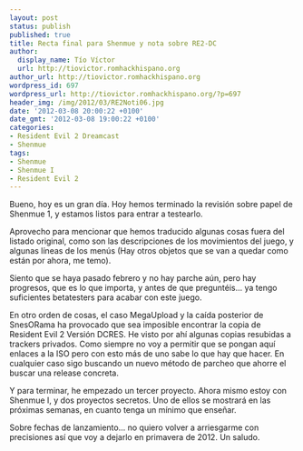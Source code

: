 ```yaml
---
layout: post
status: publish
published: true
title: Recta final para Shenmue y nota sobre RE2-DC
author:
  display_name: Tío Víctor
  url: http://tiovictor.romhackhispano.org
author_url: http://tiovictor.romhackhispano.org
wordpress_id: 697
wordpress_url: http://tiovictor.romhackhispano.org/?p=697
header_img: /img/2012/03/RE2Noti06.jpg
date: '2012-03-08 20:00:22 +0100'
date_gmt: '2012-03-08 19:00:22 +0100'
categories:
- Resident Evil 2 Dreamcast
- Shenmue
tags:
- Shenmue
- Shenmue I
- Resident Evil 2
---
```

Bueno, hoy es un gran día. Hoy hemos terminado la revisión sobre papel 
de Shenmue 1, y estamos listos para entrar a testearlo.

Aprovecho para mencionar que hemos traducido algunas cosas fuera del listado 
original, como son las descripciones de los movimientos del juego, y algunas 
líneas de los menús (Hay otros objetos que se van a quedar como están por 
ahora, me temo).

Siento que se haya pasado febrero y no hay parche aún, pero hay progresos, que 
es lo que importa, y antes de que preguntéis... ya tengo suficientes betatesters 
para acabar con este juego.

En otro orden de cosas, el caso MegaUpload y la caída posterior de SnesORama ha 
provocado que sea imposible encontrar la copia de Resident Evil 2 Versión DCRES. 
He visto por ahí algunas copias resubidas a trackers privados. Como siempre no 
voy a permitir que se pongan aquí enlaces a la ISO pero con esto más de uno sabe 
lo que hay que hacer. En cualquier caso sigo buscando un nuevo método de parcheo 
que ahorre el buscar una release concreta.

Y para terminar, he empezado un tercer proyecto. Ahora mismo estoy con Shenmue I, 
y dos proyectos secretos. Uno de ellos se mostrará en las próximas semanas, en 
cuanto tenga un mínimo que enseñar.

Sobre fechas de lanzamiento... no quiero volver a arriesgarme con precisiones así 
que voy a dejarlo en primavera de 2012. Un saludo.
